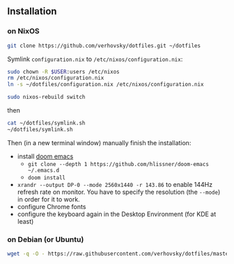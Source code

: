 ## Installation

### on NixOS

``` sh
git clone https://github.com/verhovsky/dotfiles.git ~/dotfiles
```

Symlink `configuration.nix` to `/etc/nixos/configuration.nix`:

``` sh
sudo chown -R $USER:users /etc/nixos
rm /etc/nixos/configuration.nix
ln -s ~/dotfiles/configuration.nix /etc/nixos/configuration.nix

sudo nixos-rebuild switch
```

then

``` sh
cat ~/dotfiles/symlink.sh
~/dotfiles/symlink.sh
```

Then (in a new terminal window) manually finish the installation:

- install [doom emacs](https://github.com/hlissner/doom-emacs)
  - `git clone --depth 1 https://github.com/hlissner/doom-emacs ~/.emacs.d`
  - `doom install`
- `xrandr --output DP-0 --mode 2560x1440 -r 143.86` to enable 144Hz refresh rate on monitor. You have to 
specify the resolution (the `--mode`) in order for it to work.
- configure Chrome fonts
- configure the keyboard again in the Desktop Environment (for KDE at least)

### on Debian (or Ubuntu)

``` sh
wget -q -O - https://raw.githubusercontent.com/verhovsky/dotfiles/master/install/debian.sh | bash
```
